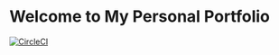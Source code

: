 # Welcome to My Personal Portfolio

[![CircleCI](https://dl.circleci.com/status-badge/img/gh/Sun-Mountain/Sun-Mountain.github.io/tree/main.svg?style=svg)](https://dl.circleci.com/status-badge/redirect/gh/Sun-Mountain/Sun-Mountain.github.io/tree/main)